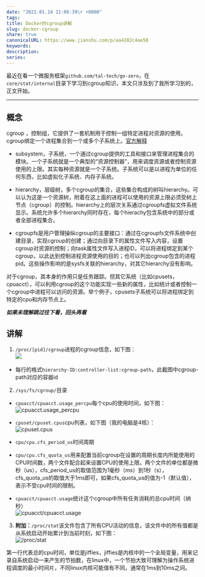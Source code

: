 ```yaml
---  
date: "2021.01.14 11:06:39\r +8000"  
tags:   
title: Docker的cgroup讲解  
slug: docker-cgroup  
share: true  
canonicalURL: https://www.jianshu.com/p/aa4282c4ae58  
keywords:   
description:   
series:   
---  
```

  
最近在看一个微服务框架`github.com/tal-tech/go-zero`，在`core/stat/internal`目录下学习到cgroup知识，本文只涉及到了我所学习到的，正文开始。  
  
---  
## 概念  
  
cgroup ，控制组，它提供了一套机制用于控制一组特定进程对资源的使用。cgroup绑定一个进程集合到一个或多个子系统上。[官方解释](https://man7.org/linux/man-pages/man7/cgroups.7.html)  
 * subsystem，子系统，一个通过cgroup提供的工具和接口来管理进程集合的模块。一个子系统就是一个典型的“资源控制器”，用来调度资源或者控制资源使用的上限。其实每种资源就是一个子系统。子系统可以是以进程为单位的任何东西，比如虚拟化子系统、内存子系统。  
  
  * hierarchy，层级树，多个cgroup的集合，这些集合构成的树叫hierarchy。可以认为这是一个资源树，附着在这上面的进程可以使用的资源上限必须受树上节点（cgroup）的控制。hierarchy上的层次关系通过cgroupfs虚拟文件系统显示。系统允许多个hierarchy同时存在，每个hierachy包含系统中的部分或者全部进程集合。  
  
   * cgroupfs是用户管理操纵cgroup的主要接口：通过在cgroupfs文件系统中创建目录，实现cgroup的创建；通过向目录下的属性文件写入内容，设置cgroup对资源的控制；向task属性文件写入进程ID，可以将进程绑定到某个cgroup，以此达到控制进程资源使用的目的；也可以列出cgroup包含的进程pid。这些操作影响的是sysfs关联的hierarchy，对其它hierarchy没有影响。  
  
对于cgroup，其本身的作用只是任务跟踪。但其它系统（比如cpusets，cpuacct），可以利用cgroup的这个功能实现一些新的属性，比如统计或者控制一个cgroup中进程可以访问的资源。举个例子，cpusets子系统可以将进程绑定到特定的cpu和内存节点上。  
  
***如果未理解跳过往下看，回头再看***  
## 讲解  
1. `/proc/[pid]/cgroup`进程的cgroup信息，如下图：  
![](/images/f31a639541b3609f02a2ccfee1fe9dc4.webp)  
* 每行的格式`hierarchy-ID:controller-list:cgroup-path`，此截图中cgroup-path对应的容器id  
2. `/sys/fs/cgroup/`目录  
  
* `cpuacct/cpuacct.usage_percpu`每个cpu的使用时间，如下图：  
![cpuacct.usage_percpu](/images/a8210184ed421e07a86eb59180cf5bc8.webp)  
  
* `cpuset/cpuset.cpus`cpu列表，如下图（我的电脑是4核）：  
![cpuset.cpus](/images/9958ef1c6dedf4603eb92d67dcfc90b0.webp)  
  
* `cpu/cpu.cfs_period_us`时间周期  
  
* `cpu/cpu.cfs_quota_us`用来配置当前cgroup在设置的周期长度内所能使用的CPU时间数，两个文件配合起来设置CPU的使用上限。两个文件的单位都是微秒（us），cfs_period_us的取值范围为1毫秒（ms）到1秒（s），cfs_quota_us的取值大于1ms即可，如果cfs_quota_us的值为-1（默认值），表示不受cpu时间的限制。  
  
* `cpuacct/cpuacct.usage`统计这个cgroup中所有任务消耗的总cpu时间（纳秒）  
![cpuacct/cpuacct.usage](/images/8aa37b51455ad3c7d5ed5512972a1d3c.webp)  
  
3. **附加：**`/proc/stat`该文件包含了所有CPU活动的信息，该文件中的所有值都是从系统启动开始累计到当前时刻，如下图：  
![/proc/stat](/images/3667b10b75fca213d005efb184f53561.webp)  
  
第一行代表总的cpu时间，单位是jiffies，jiffies是内核中的一个全局变量，用来记录自系统启动一来产生的节拍数，在linux中，一个节拍大致可理解为操作系统进程调度的最小时间片，不同linux内核可能值有不同，通常在1ms到10ms之间。